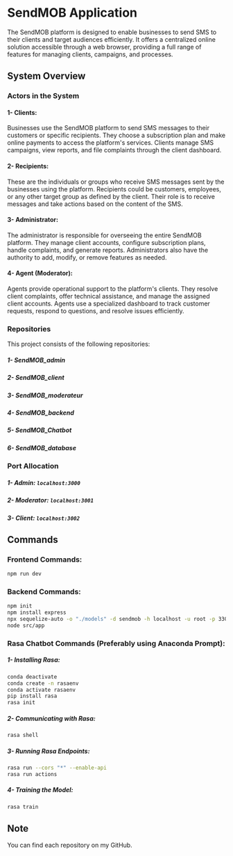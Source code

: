 # SendMOB Application

The SendMOB platform is designed to enable businesses to send SMS to their clients and target audiences efficiently. It offers a centralized online solution accessible through a web browser, providing a full range of features for managing clients, campaigns, and processes.

## System Overview
### Actors in the System
#### 1- Clients: 
Businesses use the SendMOB platform to send SMS messages to their customers or specific recipients. They choose a subscription plan and make online payments to access the platform's services. Clients manage SMS campaigns, view reports, and file complaints through the client dashboard.
#### 2- Recipients:
These are the individuals or groups who receive SMS messages sent by the businesses using the platform. Recipients could be customers, employees, or any other target group as defined by the client. Their role is to receive messages and take actions based on the content of the SMS.
#### 3- Administrator:
The administrator is responsible for overseeing the entire SendMOB platform. They manage client accounts, configure subscription plans, handle complaints, and generate reports. Administrators also have the authority to add, modify, or remove features as needed.
#### 4- Agent (Moderator):
Agents provide operational support to the platform's clients. They resolve client complaints, offer technical assistance, and manage the assigned client accounts. Agents use a specialized dashboard to track customer requests, respond to questions, and resolve issues efficiently.

### Repositories
This project consists of the following repositories:
##### 1- SendMOB_admin
##### 2- SendMOB_client
##### 3- SendMOB_moderateur
##### 4- SendMOB_backend
##### 5- SendMOB_Chatbot
##### 6- SendMOB_database

### Port Allocation
##### 1- Admin: `localhost:3000`
##### 2- Moderator: `localhost:3001`
##### 3- Client: `localhost:3002`

## Commands

### Frontend Commands:
```bash
npm run dev
```
### Backend Commands:
```bash
npm init
npm install express
npx sequelize-auto -o "./models" -d sendmob -h localhost -u root -p 3306 -x -e mysql
node src/app
```
### Rasa Chatbot Commands (Preferably using Anaconda Prompt):

##### 1- Installing Rasa:
```bash
conda deactivate
conda create -n rasaenv
conda activate rasaenv
pip install rasa
rasa init
```
##### 2- Communicating with Rasa:
```bash
rasa shell
```
##### 3- Running Rasa Endpoints:
```bash
rasa run --cors "*" --enable-api
rasa run actions
```
##### 4- Training the Model:
```bash
rasa train
```
## Note 
You can find each repository on my GitHub.
